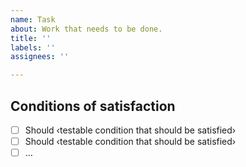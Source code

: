 ```yaml
---
name: Task
about: Work that needs to be done.
title: ''
labels: ''
assignees: ''

---
```


<!--
⚠️ Public content warning ⚠️
Issues created in this repository will be publicly available on the Internet. Please do not include any sensitive or internal information in your issue.

🔒 Reporting security vulnerabilities 🔒
Do not create issues about security vulnerabilities. Please consult our security policy for instructions about how to safely report a security issue: https://github.com/az-digital/az_quickstart/security/policy
-->

## Conditions of satisfaction
- [ ] Should ‹testable condition that should be satisfied›
- [ ] Should ‹testable condition that should be satisfied›
- [ ] …
